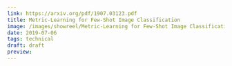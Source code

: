 ```yaml
---
link: https://arxiv.org/pdf/1907.03123.pdf
title: Metric-Learning for Few-Shot Image Classification
image: /images/showreel/Metric-Learning for Few-Shot Image Classification.jpg
date: 2019-07-06
tags: technical
draft: draft
preview:
---
```



